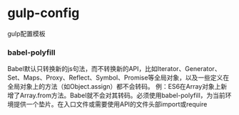 # gulp-config
gulp配置模板

### babel-polyfill

Babel默认只转换新的js句法，而不转换新的API，比如Iterator、Generator、Set、Maps、Proxy、Reflect、Symbol、Promise等全局对象，以及一些定义在全局对象上的方法（如Object.assign）都不会转码。
例：ES6在Array对象上新增了Array.from方法。Babel就不会对其转码。必须使用babel-polyfill，为当前环境提供一个垫片。在入口文件或需要使用API的文件头部import或require